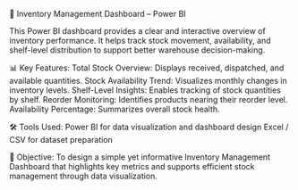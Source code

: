 🧾 Inventory Management Dashboard – Power BI

This Power BI dashboard provides a clear and interactive overview of inventory performance. It helps track stock movement, availability, and shelf-level distribution to support better warehouse decision-making.

📊 Key Features:
Total Stock Overview: Displays received, dispatched, and available quantities.
Stock Availability Trend: Visualizes monthly changes in inventory levels.
Shelf-Level Insights: Enables tracking of stock quantities by shelf.
Reorder Monitoring: Identifies products nearing their reorder level.
Availability Percentage: Summarizes overall stock health.

🛠️ Tools Used:
Power BI for data visualization and dashboard design
Excel / CSV for dataset preparation

🎯 Objective:
To design a simple yet informative Inventory Management Dashboard that highlights key metrics and supports efficient stock management through data visualization.
